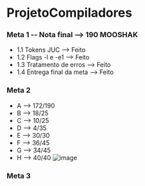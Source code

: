 # ProjetoCompiladores

### Meta 1 -- Nota final --> 190 MOOSHAK
*   1.1 Tokens JUC --> Feito
*   1.2 Flags -l e -e1 --> Feito
*   1.3 Tratamento de erros --> Feito
*   1.4 Entrega final da meta --> Feito


### Meta 2
* A --> 172/190
* B --> 18/25
* C --> 10/25
* D --> 4/35
* E --> 30/30
* F --> 36/45 
* G --> 34/45
* H --> 40/40
![image](https://user-images.githubusercontent.com/108558031/200048979-5f625d2d-5183-4dd9-bcda-55a7ad7dedb8.png)





### Meta 3
